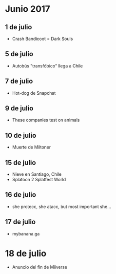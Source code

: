 Junio 2017
===========

## 1 de julio
 - Crash Bandicoot = Dark Souls

## 5 de julio
 - Autobús "transfóbico" llega a Chile
 
## 7 de julio
 - Hot-dog de Snapchat

## 9 de julio
 - These companies test on animals

## 10 de julio
 - Muerte de Miltoner

## 15 de julio
 - Nieve en Santiago, Chile
 - Splatoon 2 Splatfest World

## 16 de julio
 - she protecc, she atacc, but most important she...
 
## 17 de julio
 - mybanana.ga

# 18 de julio
 - Anuncio del fin de Miiverse
